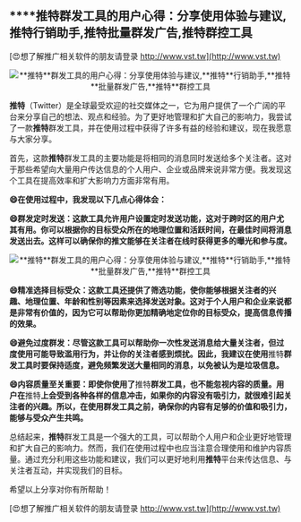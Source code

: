 ## ****推特**群发工具的用户心得：分享使用体验与建议,**推特**行销助手,**推特**批量群发广告,**推特**群控工具**

[😍想了解推广相关软件的朋友请登录 http://www.vst.tw](http://www.vst.tw)

 <center><img src="https://vst.tw/MP4/tuiguang/png/0.png" alt="**推特**群发工具的用户心得：分享使用体验与建议,**推特**行销助手,**推特**批量群发广告,**推特**群控工具"></center>

**推特**（Twitter）是全球最受欢迎的社交媒体之一，它为用户提供了一个广阔的平台来分享自己的想法、观点和经验。为了更好地管理和扩大自己的影响力，我尝试了一款**推特**群发工具，并在使用过程中获得了许多有益的经验和建议，现在我愿意与大家分享。

首先，这款**推特**群发工具的主要功能是将相同的消息同时发送给多个关注者。这对于那些希望向大量用户传达信息的个人用户、企业或品牌来说非常方便。我发现这个工具在提高效率和扩大影响力方面非常有用。

**😄在使用过程中，我发现以下几点心得体会：**

**😄群发定时发送：这款工具允许用户设置定时发送功能，这对于跨时区的用户尤其有用。你可以根据你的目标受众所在的地理位置和活跃时间，在最佳时间将消息发送出去。这样可以确保你的推文能够在关注者在线时获得更多的曝光和参与度。**

 <center><img src="https://vst.tw/MP4/tuiguang/png/6.png" alt="**推特**群发工具的用户心得：分享使用体验与建议,**推特**行销助手,**推特**批量群发广告,**推特**群控工具"></center>

**😄精准选择目标受众：这款工具还提供了筛选功能，使你能够根据关注者的兴趣、地理位置、年龄和性别等因素来选择发送对象。这对于个人用户和企业来说都是非常有价值的，因为它可以帮助你更加精确地定位你的目标受众，提高信息传播的效果。**

**😄避免过度群发：尽管这款工具可以帮助你一次性发送消息给大量关注者，但过度使用可能导致滥用行为，并让你的关注者感到烦扰。因此，我建议在使用**推特**群发工具时要保持适度，避免频繁发送大量相同的消息，以免被认为是垃圾信息。**

**😄内容质量至关重要：即使你使用了**推特**群发工具，也不能忽视内容的质量。用户在**推特**上会受到各种各样的信息冲击，如果你的内容没有吸引力，就很难引起关注者的兴趣。所以，在使用群发工具之前，确保你的内容有足够的价值和吸引力，能够与受众产生共鸣。**

总结起来，**推特**群发工具是一个强大的工具，可以帮助个人用户和企业更好地管理和扩大自己的影响力。然而，我们在使用过程中也应当注意合理使用和维护内容质量。通过充分利用这些功能和建议，我们可以更好地利用**推特**平台来传达信息、与关注者互动，并实现我们的目标。

希望以上分享对你有所帮助！

[😍想了解推广相关软件的朋友请登录 http://www.vst.tw](http://www.vst.tw)



